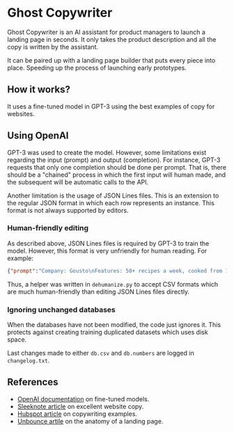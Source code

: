 # Ghost Copywriter

Ghost Copywriter is an AI assistant for product managers to launch a landing page in seconds. It only takes the product description and all the copy is written by the assistant.

It can be paired up with a landing page builder that puts every piece into place. Speeding up the process of launching early prototypes.

## How it works?

It uses a fine-tuned model in GPT-3 using the best examples of copy for websites.

## Using OpenAI

GPT-3 was used to create the model. However, some limitations exist regarding the input (prompt) and output (completion). For instance, GPT-3 requests that only one completion should be done per prompt. That is, there should be a "chained" process in which the first input will human made, and the subsequent will be automatic calls to the API.

Another limitation is the usage of JSON Lines files. This is an extension to the regular JSON format in which each row represents an instance. This  format is not always supported by editors.

### Human-friendly editing

As described above, JSON Lines files is required by GPT-3 to train the model. However, this format is very unfriendly for human reading. For example:

```JSON
{"prompt":"Company: Gousto\nFeatures: 50+ recipes a week, cooked from 10 mins. Family classics, global cuisines plus Joe Wicks's health range. Tasty plant based and gluten free options. Fresh ingredients from trusted suppliers. 100% British meat. All recipes tried, tested and loved by our chefs and customers. Easy-to-follow recipe cards. Precise ingredients with zero food waste. Free, contactless delivery, any day you like.\n\n###\n\n", "completion":"Product: Recipe kit boxes which include ready-measured, fresh ingredients and easily followed recipes.\nHeadline: Endless choice in a recipe box\nSupporting copy: Over 50 recipes every week.\nCall to action: Get started\n"}
```

Thus, a helper was written in `dehumanize.py` to accept CSV formats which are much human-friendly than editing JSON Lines files directly.

### Ignoring unchanged databases

When the databases have not been modified, the code just ignores it. This protects against creating training duplicated datasets which uses disk space.

Last changes made to either `db.csv` and `db.numbers` are logged in `changelog.txt`.

## References

- [OpenAI documentation](https://beta.openai.com/docs/guides/fine-tuning) on fine-tuned models.
- [Sleeknote article](https://sleeknote.com/blog/copywriting-examples) on excellent website copy.
- [Hubspot article](https://blog.hubspot.com/marketing/copywriting-examples) on copywriting examples.
- [Unbounce artile](https://unbounce.com/landing-page-articles/the-anatomy-of-a-landing-page/) on the anatomy of a landing page.

